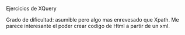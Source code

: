 Ejercicios de XQuery

Grado de dificultad: asumible pero algo mas enrevesado que Xpath.
Me parece interesante el poder crear codigo de Html a partir de un xml.
